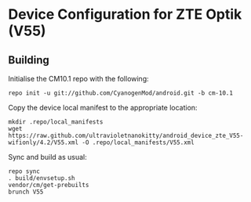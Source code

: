 Device Configuration for ZTE Optik (V55)
===============

Building
---------------

Initialise the CM10.1 repo with the following:

    repo init -u git://github.com/CyanogenMod/android.git -b cm-10.1

Copy the device local manifest to the appropriate location:

	mkdir .repo/local_manifests
	wget https://raw.github.com/ultravioletnanokitty/android_device_zte_V55-wifionly/4.2/V55.xml -O .repo/local_manifests/V55.xml
	
Sync and build as usual:

	repo sync
	. build/envsetup.sh
	vendor/cm/get-prebuilts
	brunch V55
